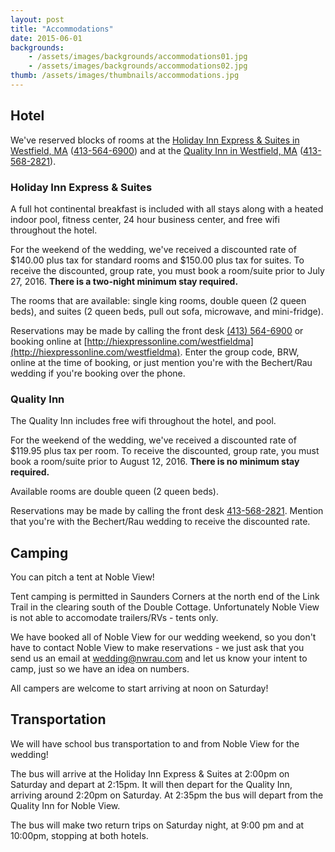 ```yaml
---
layout: post
title: "Accommodations"
date: 2015-06-01
backgrounds:    
    - /assets/images/backgrounds/accommodations01.jpg
    - /assets/images/backgrounds/accommodations02.jpg
thumb: /assets/images/thumbnails/accommodations.jpg
---
```


## Hotel

We've reserved blocks of rooms at the [Holiday Inn Express & Suites in Westfield, MA](http://hiexpress.com/westfieldma) ([413-564-6900](tel:413-564-6900)) and at the [Quality Inn in Westfield, MA](http://www.qualityinnwestfield.com/) ([413-568-2821](tel:413-568-2821)).

### Holiday Inn Express & Suites

A full hot continental breakfast is included with all stays along with a heated indoor pool, fitness center, 24 hour business center, and free wifi throughout the hotel.

For the weekend of the wedding, we've received a discounted rate of $140.00 plus tax for standard rooms and $150.00 plus tax for suites. To receive the discounted, group rate, you must book a room/suite prior to July 27, 2016. **There is a two-night minimum stay required.** 

The rooms that are available: single king rooms, double queen (2 queen beds), and suites (2 queen beds, pull out sofa, microwave, and mini-fridge). 

Reservations may be made by calling the front desk [(413) 564-6900](tel:413-564-6900) or booking online at [http://hiexpressonline.com/westfieldma](http://hiexpressonline.com/westfieldma). Enter the group code, BRW, online at the time of booking, or just mention you're with the Bechert/Rau wedding if you're booking over the phone. 

### Quality Inn

The Quality Inn includes free wifi throughout the hotel, and pool.

For the weekend of the wedding, we've received a discounted rate of $119.95 plus tax per room. To receive the discounted, group rate, you must book a room/suite prior to August 12, 2016. **There is no minimum stay required.**

Available rooms are double queen (2 queen beds).

Reservations may be made by calling the front desk [413-568-2821](tel:413-568-2821). Mention that you're with the Bechert/Rau wedding to receive the discounted rate.

## Camping 

You can pitch a tent at Noble View! 

Tent camping is permitted in Saunders Corners at the north end of the Link Trail in the clearing south of the Double Cottage. Unfortunately Noble View is not able to accomodate trailers/RVs - tents only.

We have booked all of Noble View for our wedding weekend, so you don't have to contact Noble View to make reservations - we just ask that you send us an email at <a href="mailto:wedding@nwrau.com">wedding@nwrau.com</a> and let us know your intent to camp, just so we have an idea on numbers.

All campers are welcome to start arriving at noon on Saturday!

## Transportation

We will have school bus transportation to and from Noble View for the wedding!

The bus will arrive at the Holiday Inn Express & Suites at 2:00pm on Saturday and depart at 2:15pm. It will then depart for the Quality Inn, arriving around 2:20pm on Saturday.
At 2:35pm the bus will depart from the Quality Inn for Noble View.

The bus will make two return trips on Saturday night, at 9:00 pm and at 10:00pm, stopping at both hotels.
